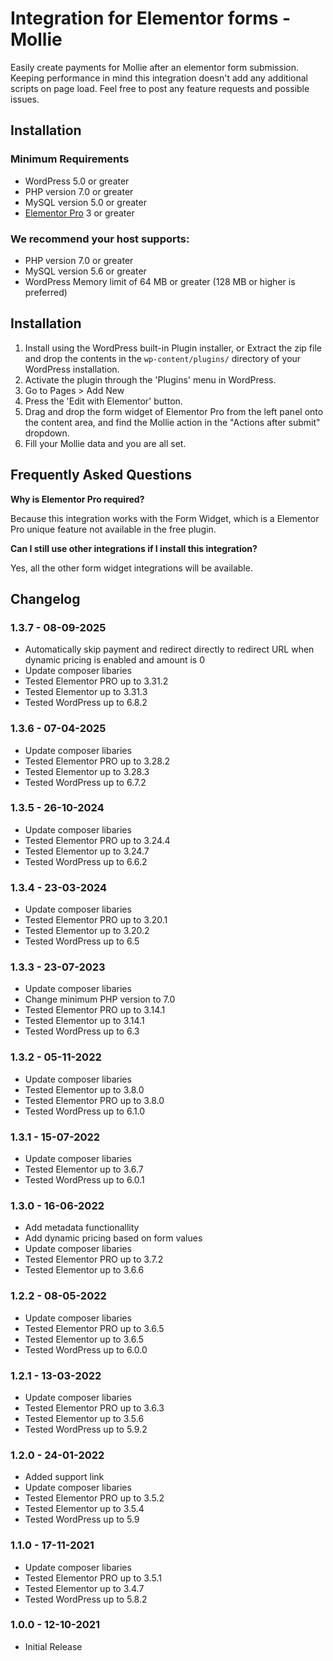 # Integration for Elementor forms - Mollie

Easily create payments for Mollie after an elementor form submission.
Keeping performance in mind this integration doesn't add any additional scripts on page load. 
Feel free to post any feature requests and possible issues.

## Installation

### Minimum Requirements

* WordPress 5.0 or greater
* PHP version 7.0 or greater
* MySQL version 5.0 or greater
* [Elementor Pro](https://elementor.com) 3 or greater

### We recommend your host supports:

* PHP version 7.0 or greater
* MySQL version 5.6 or greater
* WordPress Memory limit of 64 MB or greater (128 MB or higher is preferred)


## Installation

1. Install using the WordPress built-in Plugin installer, or Extract the zip file and drop the contents in the `wp-content/plugins/` directory of your WordPress installation.
2. Activate the plugin through the 'Plugins' menu in WordPress.
3. Go to Pages > Add New
4. Press the 'Edit with Elementor' button.
5. Drag and drop the form widget of Elementor Pro from the left panel onto the content area, and find the Mollie action in the "Actions after submit" dropdown.
6. Fill your Mollie data and you are all set.


## Frequently Asked Questions

**Why is Elementor Pro required?**

Because this integration works with the Form Widget, which is a Elementor Pro unique feature not available in the free plugin.

**Can I still use other integrations if I install this integration?**

Yes, all the other form widget integrations will be available.

## Changelog

###  1.3.7 - 08-09-2025 
* Automatically skip payment and redirect directly to redirect URL when dynamic pricing is enabled and amount is 0
* Update composer libaries
* Tested Elementor PRO up to 3.31.2
* Tested Elementor up to 3.31.3
* Tested WordPress up to 6.8.2

###  1.3.6 - 07-04-2025 
* Update composer libaries
* Tested Elementor PRO up to 3.28.2
* Tested Elementor up to 3.28.3
* Tested WordPress up to 6.7.2

###  1.3.5 - 26-10-2024 
* Update composer libaries
* Tested Elementor PRO up to 3.24.4
* Tested Elementor up to 3.24.7
* Tested WordPress up to 6.6.2

###  1.3.4 - 23-03-2024 
* Update composer libaries
* Tested Elementor PRO up to 3.20.1
* Tested Elementor up to 3.20.2
* Tested WordPress up to 6.5

###  1.3.3 - 23-07-2023 
* Update composer libaries
* Change minimum PHP version to 7.0
* Tested Elementor PRO up to 3.14.1
* Tested Elementor up to 3.14.1
* Tested WordPress up to 6.3

### 1.3.2 - 05-11-2022
* Update composer libaries
* Tested Elementor up to 3.8.0
* Tested Elementor PRO up to 3.8.0
* Tested WordPress up to 6.1.0

### 1.3.1 - 15-07-2022
* Update composer libaries
* Tested Elementor up to 3.6.7
* Tested WordPress up to 6.0.1

### 1.3.0 - 16-06-2022
* Add metadata functionallity
* Add dynamic pricing based on form values
* Update composer libaries
* Tested Elementor PRO up to 3.7.2
* Tested Elementor up to 3.6.6

### 1.2.2 - 08-05-2022
* Update composer libaries
* Tested Elementor PRO up to 3.6.5
* Tested Elementor up to 3.6.5
* Tested WordPress up to 6.0.0

### 1.2.1 - 13-03-2022
* Update composer libaries
* Tested Elementor PRO up to 3.6.3
* Tested Elementor up to 3.5.6
* Tested WordPress up to 5.9.2

### 1.2.0 - 24-01-2022
* Added support link
* Update composer libaries
* Tested Elementor PRO up to 3.5.2
* Tested Elementor up to 3.5.4
* Tested WordPress up to 5.9

### 1.1.0 - 17-11-2021
* Update composer libaries
* Tested Elementor PRO up to 3.5.1
* Tested Elementor up to 3.4.7
* Tested WordPress up to 5.8.2

### 1.0.0 - 12-10-2021
* Initial Release
